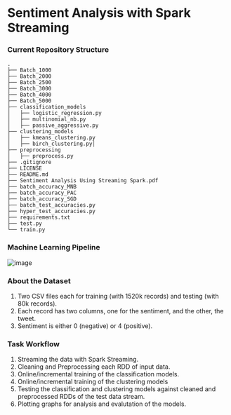 # Sentiment Analysis with Spark Streaming
### Current Repository Structure
```
.
├── Batch_1000
├── Batch_2000
├── Batch_2500
├── Batch_3000
├── Batch_4000
├── Batch_5000
├── classification_models
│   ├── logistic_regression.py
│   ├── multinomial_nb.py
│   ├── passive_aggressive.py
├── clustering_models
│   ├── kmeans_clustering.py
│   ├── birch_clustering.py│   
├── preprocessing
│   ├── preprocess.py
├── .gitignore
├── LICENSE
├── README.md
├── Sentiment Analysis Using Streaming Spark.pdf
├── batch_accuracy_MNB
├── batch_accuracy_PAC
├── batch_accuracy_SGD
├── batch_test_accuracies.py
├── hyper_test_accuracies.py
├── requirements.txt
├── test.py
└── train.py

```
### Machine Learning Pipeline
![image](https://user-images.githubusercontent.com/56372418/144854552-f5fd5522-6588-4866-9743-4c77e5ccbf95.png)
### About the Dataset
1. Two CSV files each for training (with 1520k records) and testing (with 80k records).
2. Each record has two columns, one for the sentiment, and the other, the tweet.
3. Sentiment is either 0 (negative) or 4 (positive).
### Task Workflow
1. Streaming the data with Spark Streaming.
2. Cleaning and Preprocessing each RDD of input data.
3. Online/incremental training of the classification models.
4. Online/incremental training of the clustering models
5. Testing the classification and clustering models against cleaned and preprocessed RDDs of the test data stream.
6. Plotting graphs for analysis and evalutation of the models.

